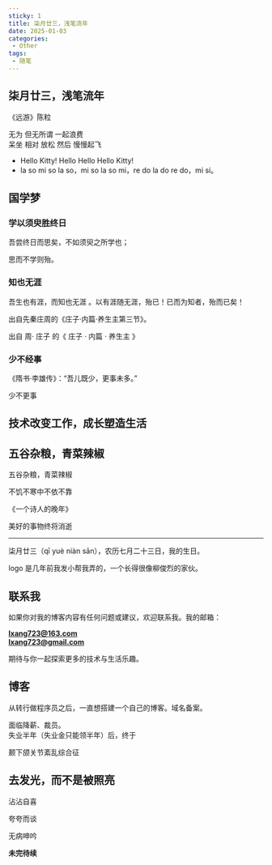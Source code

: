 ```yaml
---
sticky: 1
title: 柒月廿三，浅笔流年
date: 2025-01-03
categories:
 - Other
tags:
 - 随笔
---
```


## 柒月廿三，浅笔流年

《远游》陈粒

无为 但无所谓 一起浪费  
呆坐 相对 放松 然后 慢慢起飞

- Hello Kitty! Hello Hello Hello Kitty! 
- la so mi so la so，mi so la so mi，re do la do re do，mi si。

## 国学梦
### 学以须臾胜终日

吾尝终日而思矣，不如须臾之所学也；

思而不学则殆。

### 知也无涯

吾生也有涯，而知也无涯 。以有涯随无涯，殆已！已而为知者，殆而已矣！

出自先秦庄周的《庄子·内篇·养生主第三节》。  

出自 周⋅ 庄子 的《 庄子 · 内篇 · 养生主 》  

### 少不经事

《隋书·李雄传》：“吾儿既少，更事未多。”

少不更事

## 技术改变工作，成长塑造生活

## 五谷杂粮，青菜辣椒

五谷杂粮，青菜辣椒

不饥不寒中不依不靠

《一个诗人的晚年》


美好的事物终将消逝

---

柒月廿三（qī yuè niàn sān），农历七月二十三日，我的生日。

logo 是几年前我发小帮我弄的，一个长得很像柳俊烈的家伙。

## 联系我
如果你对我的博客内容有任何问题或建议，欢迎联系我。我的邮箱：  

**lxang723@163.com**  
**lxang723@gmail.com**  

期待与你一起探索更多的技术与生活乐趣。  



## 博客

从转行做程序员之后，一直想搭建一个自己的博客。域名备案。

面临降薪、裁员。  
失业半年（失业金只能领半年）后，终于


颞下颌关节紊乱综合征

## 去发光，而不是被照亮




沾沾自喜  

夸夸而谈

无病呻吟

**未完待续**